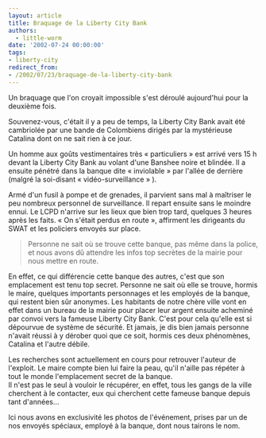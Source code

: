 ```yaml
---
layout: article
title: Braquage de la Liberty City Bank
authors:
  - little-worm
date: '2002-07-24 00:00:00'
tags:
- liberty-city
redirect_from:
- /2002/07/23/braquage-de-la-liberty-city-bank
---
```


Un braquage que l'on croyait impossible s'est déroulé aujourd'hui pour la deuxième fois.

Souvenez-vous, c'était il y a peu de temps, la Liberty City Bank avait été cambriolée par une bande de Colombiens dirigés par la mystérieuse Catalina dont on ne sait rien à ce jour.

Un homme aux goûts vestimentaires très « particuliers » est arrivé vers 15 h devant la Liberty City Bank au volant d'une Banshee noire et blindée. Il a ensuite pénétré dans la banque dite « inviolable » par l'allée de derrière (malgré la soi-disant « vidéo-surveillance » ).

Armé d'un fusil à pompe et de grenades, il parvient sans mal à maîtriser le peu nombreux personnel de surveillance. Il repart ensuite sans le moindre ennui. Le LCPD n'arrive sur les lieux que bien trop tard, quelques 3 heures après les faits. « On s'était perdus en route », affirment les dirigeants du SWAT et les policiers envoyés sur place.

> Personne ne sait où se trouve cette banque, pas même dans la police, et nous avons dû attendre les infos top secrètes de la mairie pour nous mettre en route.

En effet, ce qui différencie cette banque des autres, c'est que son emplacement est tenu top secret. Personne ne sait où elle se trouve, hormis le maire, quelques importants personnages et les employés de la banque, qui restent bien sûr anonymes. Les habitants de notre chère ville vont en effet dans un bureau de la mairie pour placer leur argent ensuite acheminé par convoi vers la fameuse Liberty City Bank. C'est pour cela qu'elle est si dépourvue de système de sécurité. Et jamais, je dis bien jamais personne n'avait réussi à y dérober quoi que ce soit, hormis ces deux phénomènes, Catalina et l'autre débile.

Les recherches sont actuellement en cours pour retrouver l'auteur de l'exploit. Le maire compte bien lui faire la peau, qu'il n'aille pas répéter à tout le monde l'emplacement secret de la banque.  
Il n'est pas le seul à vouloir le récupérer, en effet, tous les gangs de la ville cherchent à le contacter, eux qui cherchent cette fameuse banque depuis tant d'années...

Ici nous avons en exclusivité les photos de l'événement, prises par un de nos envoyés spéciaux, employé à la banque, dont nous tairons le nom.